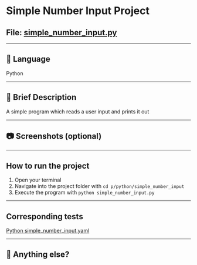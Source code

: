 # Simple Number Input Project
## File: [simple_number_input.py](simple_number_input.py)

---

## 📘 Language
Python

---

## 🧠 Brief Description
A simple program which reads a user input and prints it out

---

## 📷 Screenshots (optional)

---

## How to run the project
1. Open your terminal
2. Navigate into the project folder with ```cd p/python/simple_number_input```
3. Execute the program with ``python simple_number_input.py``

---

## Corresponding tests
[Python simple_number_input.yaml](/.github/workflows/)

---

## 💬 Anything else?